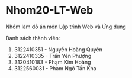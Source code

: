 # Nhom20-LT-Web
Nhóm làm đồ án môn Lập trình Web và Ứng dụng

Danh sách thành viên:
1. 3122410351 - Nguyễn Hoàng Quyên
2. 3122410335 - Trần Yến Phượng
3. 3120410183 - Phạm Kim Hoàng
4. 3122560031 - Phạm Ngô Tấn Kha
